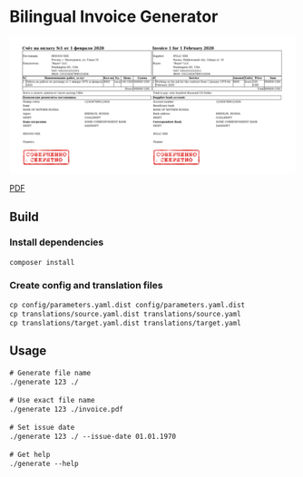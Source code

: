 # Bilingual Invoice Generator

![Example invoice screenshot](example/invoice_example_screenshot.png)

[PDF](example/invoice_1_01_02_20.pdf)

## Build

### Install dependencies

```shell
composer install
```

### Create config and translation files

```shell
cp config/parameters.yaml.dist config/parameters.yaml.dist
cp translations/source.yaml.dist translations/source.yaml
cp translations/target.yaml.dist translations/target.yaml
```

## Usage

```shell
# Generate file name
./generate 123 ./

# Use exact file name
./generate 123 ./invoice.pdf

# Set issue date
./generate 123 ./ --issue-date 01.01.1970

# Get help
./generate --help
```
